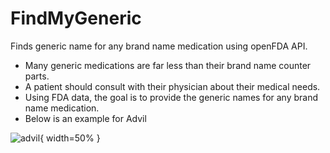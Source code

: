 # FindMyGeneric
Finds generic name for any brand name medication using openFDA API.
* Many generic medications are far less than their brand name counter parts. 
* A patient should consult with their physician about their medical needs. 
* Using FDA data, the goal is to provide the generic names for any brand name medication. 
* Below is an example for Advil

![advil](https://user-images.githubusercontent.com/53100755/121836130-e4c6ce80-cca0-11eb-8a15-3e2f03b96d97.png){ width=50% }
